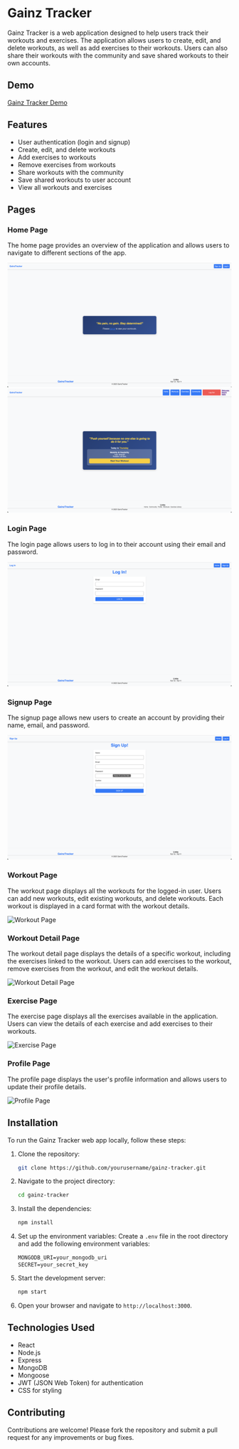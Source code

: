 # Gainz Tracker

Gainz Tracker is a web application designed to help users track their workouts and exercises. The application allows users to create, edit, and delete workouts, as well as add exercises to their workouts. Users can also share their workouts with the community and save shared workouts to their own accounts.

## Demo

[Gainz Tracker Demo](https://gainz-tracker-56ecdfa3c0f4.herokuapp.com/)

## Features

- User authentication (login and signup)
- Create, edit, and delete workouts
- Add exercises to workouts
- Remove exercises from workouts
- Share workouts with the community
- Save shared workouts to user account
- View all workouts and exercises

## Pages

### Home Page

The home page provides an overview of the application and allows users to navigate to different sections of the app.

![Home Page](./frontend/src/assets/Screenshots/HomePageBeforeLoggingin.png)
![Home Page](./frontend/src/assets/Screenshots/HomePage-AfterLogin.png)

### Login Page

The login page allows users to log in to their account using their email and password.

![Login Page](./frontend/src/assets/Screenshots/LoginPage.png)

### Signup Page

The signup page allows new users to create an account by providing their name, email, and password.

![Signup Page](./frontend/src/assets/Screenshots/SignUpPage.png)

### Workout Page

The workout page displays all the workouts for the logged-in user. Users can add new workouts, edit existing workouts, and delete workouts. Each workout is displayed in a card format with the workout details.

![Workout Page](path/to/workoutpage-screenshot.png)

### Workout Detail Page

The workout detail page displays the details of a specific workout, including the exercises linked to the workout. Users can add exercises to the workout, remove exercises from the workout, and edit the workout details.

![Workout Detail Page](path/to/workoutdetailpage-screenshot.png)

### Exercise Page

The exercise page displays all the exercises available in the application. Users can view the details of each exercise and add exercises to their workouts.

![Exercise Page](path/to/exercisepage-screenshot.png)

### Profile Page

The profile page displays the user's profile information and allows users to update their profile details.

![Profile Page](path/to/profilepage-screenshot.png)

## Installation

To run the Gainz Tracker web app locally, follow these steps:

1. Clone the repository:
   ```bash
   git clone https://github.com/yourusername/gainz-tracker.git
   ```
2. Navigate to the project directory:
   ```bash
   cd gainz-tracker
   ```
3. Install the dependencies:
   ```bash
   npm install
   ```
4. Set up the environment variables: Create a `.env` file in the root directory and add the following environment variables:
   ```env
   MONGODB_URI=your_mongodb_uri
   SECRET=your_secret_key
   ```
5. Start the development server:
   ```bash
   npm start
   ```
6. Open your browser and navigate to `http://localhost:3000`.

## Technologies Used

- React
- Node.js
- Express
- MongoDB
- Mongoose
- JWT (JSON Web Token) for authentication
- CSS for styling

## Contributing

Contributions are welcome! Please fork the repository and submit a pull request for any improvements or bug fixes.
